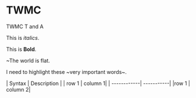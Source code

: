 # TWMC
TWMC T and A

This is *italics*.

This is **Bold**.

~The world is flat.

I need to highlight these ~very important words~.

| Syntax | Description |
| row 1 | column 1|
| ------------| -----------|
|row 1 | column 2|
